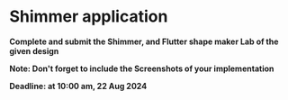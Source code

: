 # Shimmer application

**Complete and submit the Shimmer, and Flutter shape maker Lab of the given design**

**Note: Don't forget to include the Screenshots of your implementation**

**Deadline: at 10:00 am, 22 Aug 2024**
